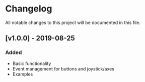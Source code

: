 # Changelog

All notable changes to this project will be documented in this file.

## [v1.0.0] - 2019-08-25

### Added

- Basic functionality
- Event management for buttons and joystick/axes
- Examples
